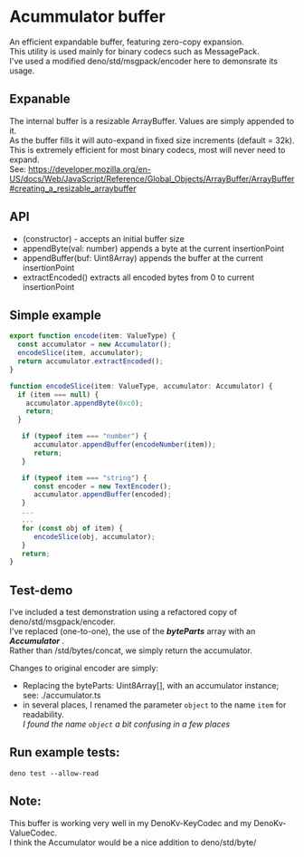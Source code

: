 # Acummulator buffer

An efficient expandable buffer, featuring zero-copy expansion.\
This utility is used mainly for binary codecs such as MessagePack.\
I've used a modified deno/std/msgpack/encoder here to demonsrate its usage.

## Expanable

The internal buffer is a resizable ArrayBuffer. Values are simply appended to
it.\
As the buffer fills it will auto-expand in fixed size increments (default =
32k).\
This is extremely efficient for most binary codecs, most will never need to
expand.\
See:
https://developer.mozilla.org/en-US/docs/Web/JavaScript/Reference/Global_Objects/ArrayBuffer/ArrayBuffer#creating_a_resizable_arraybuffer

## API

- (constructor) - accepts an initial buffer size
- appendByte(val: number) appends a byte at the current insertionPoint
- appendBuffer(buf: Uint8Array) appends the buffer at the current insertionPoint
- extractEncoded() extracts all encoded bytes from 0 to current insertionPoint

## Simple example
```ts
export function encode(item: ValueType) {
  const accumulator = new Accumulator();
  encodeSlice(item, accumulator);
  return accumulator.extractEncoded();
}

function encodeSlice(item: ValueType, accumulator: Accumulator) {
  if (item === null) {
    accumulator.appendByte(0xc0);
    return;
  }

   if (typeof item === "number") {
      accumulator.appendBuffer(encodeNumber(item));
      return;
   }

   if (typeof item === "string") {
      const encoder = new TextEncoder();
      accumulator.appendBuffer(encoded);
   }
   ...
   ...
   for (const obj of item) {
      encodeSlice(obj, accumulator);
   }
   return;
}
```

## Test-demo

I've included a test demonstration using a refactored copy of
deno/std/msgpack/encoder.\
I've replaced (one-to-one), the use of the **_byteParts_** array with an
**_Accumulator_** .\
Rather than /std/bytes/concat, we simply return the accumulator.

Changes to original encoder are simply:

- Replacing the byteParts: Uint8Array[], with an accumulator instance; see:
  ./accumulator.ts
- in several places, I renamed the parameter `object` to the name `item` for
  readability.\
  _I found the name `object` a bit confusing in a few places_

## Run example tests:

```
deno test --allow-read
```

## Note:

This buffer is working very well in my DenoKv-KeyCodec and my
DenoKv-ValueCodec.\
I think the Accumulator would be a nice addition to deno/std/byte/
